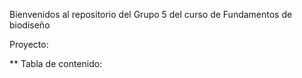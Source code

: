 Bienvenidos al repositorio del Grupo 5 del curso de Fundamentos de biodiseño

Proyecto:

** Tabla de contenido:


